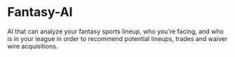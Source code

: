 # Fantasy-AI
AI that can analyze your fantasy sports lineup, who you're facing, and who is in your league in order to recommend potential lineups, trades and waiver wire acquisitions.
